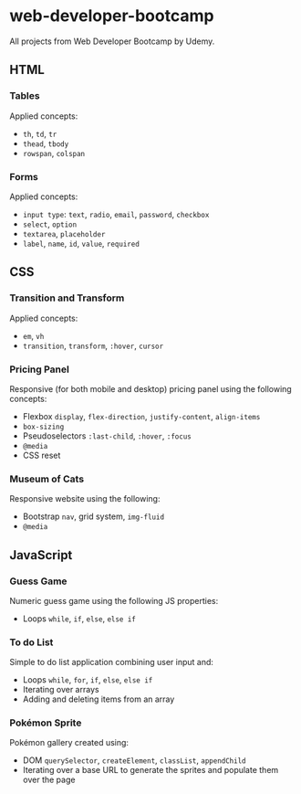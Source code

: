 # web-developer-bootcamp
All projects from Web Developer Bootcamp by Udemy.

<h2>HTML</h2>
<h3>Tables</h3>
Applied concepts:

- <code>th</code>, <code>td</code>, <code>tr</code>
- <code>thead</code>, <code>tbody</code>
- <code>rowspan</code>, <code>colspan</code>

<h3>Forms</h3>
Applied concepts:

- <code>input type</code>: <code>text</code>, <code>radio</code>, <code>email</code>, <code>password</code>, <code>checkbox</code>
- <code>select</code>, <code>option</code>
- <code>textarea</code>, <code>placeholder</code>
- <code>label</code>, <code>name</code>, <code>id</code>, <code>value</code>, <code>required</code>

<h2>CSS</h2>
<h3>Transition and Transform</h3>
Applied concepts:

- <code>em</code>, <code>vh</code>
- <code>transition</code>, <code>transform</code>, <code>:hover</code>, <code>cursor</code>

<h3>Pricing Panel</h3>
Responsive (for both mobile and desktop) pricing panel using the following concepts:

- Flexbox <code>display</code>, <code>flex-direction</code>, <code>justify-content</code>, <code>align-items</code>
- <code>box-sizing</code>
- Pseudoselectors <code>:last-child</code>, <code>:hover</code>, <code>:focus</code>
- <code>@media</code>
- CSS reset

<h3>Museum of Cats</h3>
Responsive website using the following:

- Bootstrap <code>nav</code>, grid system, <code>img-fluid</code> 
- <code>@media</code>

<h2>JavaScript</h2>
<h3>Guess Game</h3>
Numeric guess game using the following JS properties:

- Loops <code>while</code>, <code>if</code>, <code>else</code>, <code>else if</code>

<h3>To do List</h3>
Simple to do list application combining user input and:

- Loops <code>while</code>, <code>for</code>, <code>if</code>, <code>else</code>, <code>else if</code>
- Iterating over arrays
- Adding and deleting items from an array

<h3>Pokémon Sprite</h3>
Pokémon gallery created using:

- DOM <code>querySelector</code>, <code>createElement</code>, 
<code>classList</code>, <code>appendChild</code>
- Iterating over a base URL to generate the sprites and populate them over the page